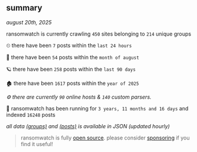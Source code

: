 
## summary
_august 20th, 2025_

ransomwatch is currently crawling `450` sites belonging to `214` unique groups

⏲ there have been `7` posts within the `last 24 hours`

🦈 there have been `54` posts within the `month of august`

🪐 there have been `258` posts within the `last 90 days`

🏚 there have been `1617` posts within the `year of 2025`

_⚙️ there are currently `90` online hosts & `140` custom parsers._

🦕 ransomwatch has been running for `3 years, 11 months and 16 days` and indexed `16248` posts

_all data  [(groups)](http://ransomwhat.telemetry.ltd/groups) and [(posts)](http://ransomwhat.telemetry.ltd/posts) is available in JSON (updated hourly)_

> ransomwatch is fully [open source](https://github.com/joshhighet/ransomwatch#ransomwatch--). please consider [sponsoring](https://github.com/sponsors/joshhighet) if you find it useful!
